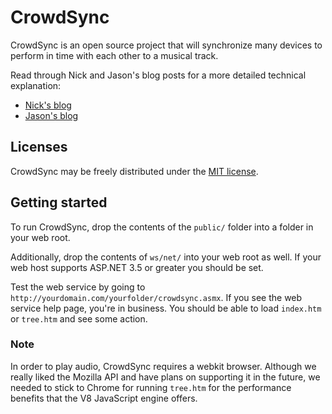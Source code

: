 # CrowdSync

CrowdSync is an open source project that will synchronize many devices to perform in time with each other to a musical track.

Read through Nick and Jason's blog posts for a more detailed technical explanation:
* [Nick's blog](http://codersforchrist.com/cs/blogs/nick/archive/2011/12/24/Control-Mobile-Phones-During-Worship-Experience.aspx)
* [Jason's blog](http://jsondata.tumblr.com/post/14874000238/crowdsync)

## Licenses

CrowdSync may be freely distributed under the [MIT license](http://www.opensource.org/licenses/MIT).

## Getting started

To run CrowdSync, drop the contents of the `public/` folder into a folder in your web root.

Additionally, drop the contents of `ws/net/` into your web root as well. If your web host supports ASP.NET 3.5 or greater you should be set.

Test the web service by going to `http://yourdomain.com/yourfolder/crowdsync.asmx`. If you see the web service help page, you're in business. 
You should be able to load `index.htm` or `tree.htm` and see some action.

### Note

In order to play audio, CrowdSync requires a webkit browser. Although we really liked the Mozilla API and have plans on supporting it in the future, 
we needed to stick to Chrome for running `tree.htm` for the performance benefits that the V8 JavaScript engine offers.
